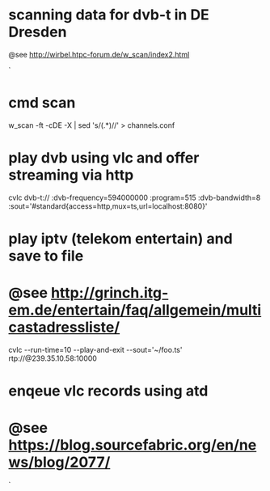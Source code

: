 # scanning data for dvb-t in DE Dresden

@see http://wirbel.htpc-forum.de/w_scan/index2.html

`
# cmd scan
w_scan -ft -cDE -X | sed 's/(.*)//' > channels.conf

# play dvb using vlc and offer streaming via http
cvlc dvb-t:// :dvb-frequency=594000000 :program=515 :dvb-bandwidth=8 :sout='#standard{access=http,mux=ts,url=localhost:8080}'

# play iptv (telekom entertain) and save to file
# @see http://grinch.itg-em.de/entertain/faq/allgemein/multicastadressliste/

cvlc --run-time=10 --play-and-exit --sout='~/foo.ts' rtp://@239.35.10.58:10000

# enqeue vlc records using atd
# @see https://blog.sourcefabric.org/en/news/blog/2077/

`
